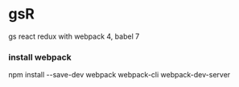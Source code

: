 # gsR
gs react redux with webpack 4, babel 7

### install webpack 

npm install --save-dev webpack webpack-cli webpack-dev-server